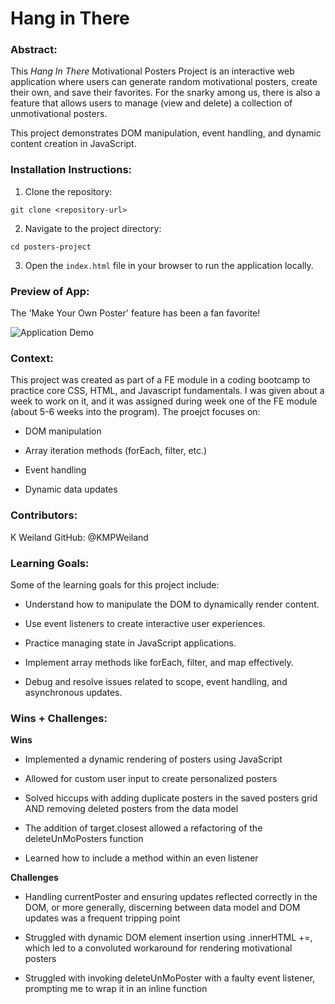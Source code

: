 # Hang in There  

### Abstract:
This *Hang In There* Motivational Posters Project is an interactive web application where users can generate random motivational posters, create their own, and save their favorites.  For the snarky among us, there is also a feature that allows users to manage (view and delete) a collection of  unmotivational posters. 

This project demonstrates DOM manipulation, event handling, and dynamic content creation in JavaScript.  

### Installation Instructions:
1. Clone the repository:

```git clone <repository-url>```

2. Navigate to the project directory:

```cd posters-project```

3. Open the `index.html` file in your browser to run the application locally.

### Preview of App:
The 'Make Your Own Poster' feature has been a fan favorite! 

![Application Demo](./assets/seal_poster.gif)

### Context:
 
This project was created as part of a FE module in a coding bootcamp to practice core CSS, HTML, and Javascript fundamentals. I was given about a week to work on it, and it was assigned during week one of the FE module (about 5-6 weeks into the program). The proejct focuses on:

* DOM manipulation

* Array iteration methods (forEach, filter, etc.)

* Event handling

* Dynamic data updates

### Contributors:
K Weiland
GitHub: @KMPWeiland


### Learning Goals:
Some of the learning goals for this project include:

* Understand how to manipulate the DOM to dynamically render content.

* Use event listeners to create interactive user experiences.

* Practice managing state in JavaScript applications.

* Implement array methods like forEach, filter, and map effectively.

* Debug and resolve issues related to scope, event handling, and asynchronous updates.

### Wins + Challenges:
**Wins**

* Implemented a dynamic rendering of posters using JavaScript

* Allowed for custom user input to create personalized posters

* Solved hiccups with adding duplicate posters in the saved posters grid AND removing deleted posters from the data model

* The addition of target.closest allowed a refactoring of the deleteUnMoPosters function

* Learned how to include a method within an even listener

**Challenges**
* Handling currentPoster and ensuring updates reflected correctly in the DOM, or more generally, discerning between data model and DOM updates was a frequent tripping point

* Struggled with dynamic DOM element insertion using .innerHTML +=, which led to a convoluted workaround for rendering motivational posters 

* Struggled with invoking deleteUnMoPoster with a faulty event listener, prompting me to wrap it in an inline function

